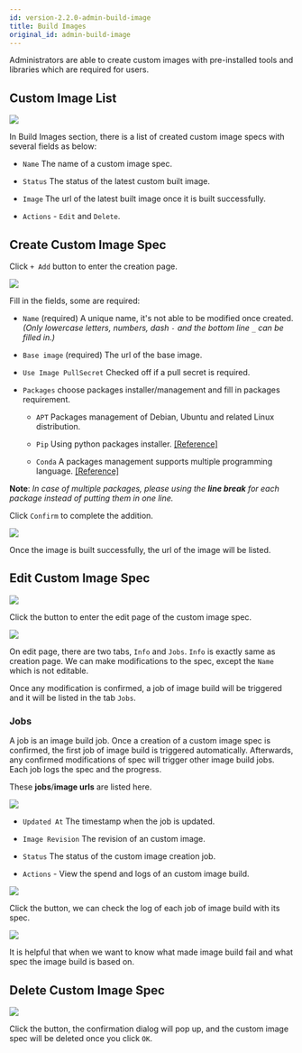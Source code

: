 ```yaml
---
id: version-2.2.0-admin-build-image
title: Build Images
original_id: admin-build-image
---
```


Administrators are able to create custom images with pre-installed tools and libraries which are required for users.

## Custom Image List

![](assets/build_img_main.png)

In Build Images section, there is a list of created custom image specs with several fields as below:

+ `Name` The name of a custom image spec.

+ `Status` The status of the latest custom built image.

+ `Image` The url of the latest built image once it is built successfully.

+ `Actions` - `Edit` and `Delete`.

## Create Custom Image Spec

Click `+ Add` button to enter the creation page.

![](assets/build_img_create.png)

Fill in the fields, some are required:

+ `Name` (required) A unique name, it's not able to be modified once created. *(Only lowercase letters, numbers, dash `-` and the bottom line `_` can be filled in.)*

+ `Base image` (required) The url of the base image.

+ `Use Image PullSecret` Checked off if a pull secret is required.

+ `Packages` choose packages installer/management and fill in packages requirement.

  + `APT` Packages management of Debian, Ubuntu and related Linux distribution.

  + `Pip`  Using python packages installer. [[Reference]](https://packaging.python.org/tutorials/installing-packages/#use-pip-for-installing)

  + `Conda` A packages management supports multiple programming language. [[Reference]](https://docs.conda.io/projects/conda/en/latest/user-guide/tasks/manage-pkgs.html#installing-packages)

**Note**:
*In case of multiple packages, please using the **line break** for each package instead of putting them in one line.*

Click `Confirm` to complete the addition.

![](assets/build_img_url.png)

Once the image is built successfully, the url of the image will be listed.

## Edit Custom Image Spec

![](assets/edit_button.png)

Click the button to enter the edit page of the custom image spec.

![](assets/build_img_edit.png)

On edit page, there are two tabs, `Info` and `Jobs`.
`Info` is exactly same as creation page. We can make modifications to the spec, except the `Name` which is not editable.

Once any modification is confirmed, a job of image build will be triggered and it will be listed in the tab `Jobs`.

### Jobs

A job is an image build job. Once a creation of a custom image spec is confirmed, the first job of image build is triggered automatically. Afterwards, any confirmed modifications of spec will trigger other image build jobs. Each job logs the spec and the progress.

These **jobs**/**image urls** are listed here.

![](assets/build_img_jobs.png)

+ `Updated At` The timestamp when the job is updated.

+ `Image Revision` The revision of an custom image.

+ `Status` The status of the custom image creation job.

+ `Actions` - View the spend and logs of an custom image build.

![](assets/build_img_job_view.png)

Click the button, we can check the log of each job of image build with its spec.

![](assets/build_img_job.png)

It is helpful that when we want to know what made image build fail and what spec the image build is based on.

## Delete Custom Image Spec

![](assets/build_img_del.png)

Click the button, the confirmation dialog will pop up, and the custom image spec will be deleted once you click `OK`.
